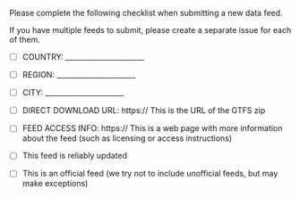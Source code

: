 
Please complete the following checklist when submitting a new data feed.

If you have multiple feeds to submit, please create a separate issue for each of them.

- [ ] COUNTRY: ______________________

- [ ] REGION: ______________________

- [ ] CITY: ______________________

- [ ] DIRECT DOWNLOAD URL: https://
  This is the URL of the GTFS zip
  
- [ ] FEED ACCESS INFO: https://
  This is a web page with more information about the feed (such as licensing or access instructions)

- [ ] This feed is reliably updated

- [ ] This is an official feed (we try not to include unofficial feeds, but may make exceptions)
